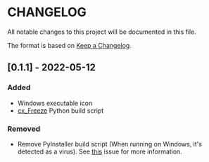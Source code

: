 # CHANGELOG

All notable changes to this project will be documented in this file.

The format is based on [Keep a Changelog](https://keepachangelog.com/en/1.0.0/).

## [0.1.1] - 2022-05-12
### Added
- Windows executable icon
- [cx_Freeze](https://github.com/marcelotduarte/cx_Freeze) Python build script

### Removed
- Remove PyInstaller build script (When running on Windows, it's detected as a virus). See [this](https://github.com/pyinstaller/pyinstaller/issues/5932) issue for more information.
